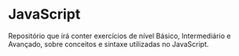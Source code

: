 # JavaScript

Repositório que irá conter exercícios de nível Básico, Intermediário e Avançado, sobre conceitos e sintaxe utilizadas no JavaScript.